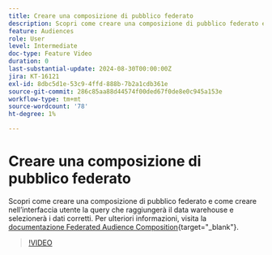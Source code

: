 ```yaml
---
title: Creare una composizione di pubblico federato
description: Scopri come creare una composizione di pubblico federato e come creare nell’interfaccia utente la query che raggiungerà il data warehouse e selezionerà i dati corretti.
feature: Audiences
role: User
level: Intermediate
doc-type: Feature Video
duration: 0
last-substantial-update: 2024-08-30T00:00:00Z
jira: KT-16121
exl-id: 8dbc5d1e-53c9-4ffd-888b-7b2a1cdb361e
source-git-commit: 286c85aa88d44574f00ded67f0de8e0c945a153e
workflow-type: tm+mt
source-wordcount: '78'
ht-degree: 1%

---
```


# Creare una composizione di pubblico federato

Scopri come creare una composizione di pubblico federato e come creare nell’interfaccia utente la query che raggiungerà il data warehouse e selezionerà i dati corretti. Per ulteriori informazioni, visita la [documentazione Federated Audience Composition](https://experienceleague.adobe.com/it/docs/federated-audience-composition/using/home){target="_blank"}.

>[!VIDEO](https://video.tv.adobe.com/v/3433247/?learn=on&enablevpops)
